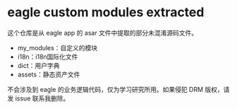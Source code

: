 # eagle custom modules extracted

这个仓库是从 eagle app 的 asar 文件中提取的部分未混淆源码文件。

- my_modules：自定义的模块
- i18n：i18n国际化文件
- dict：用户字典
- assets：静态资产文件

不会涉及到 eagle 的业务逻辑代码，仅为学习研究所用。如果侵犯 DRM 版权，请发 issue 联系我删除。
